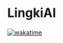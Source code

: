 # LingkiAI

[![wakatime](https://wakatime.com/badge/github/LBruner/LingkiAI.svg)](https://wakatime.com/badge/github/LBruner/LingkiAI)